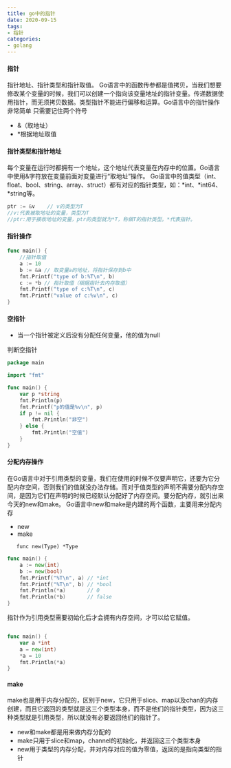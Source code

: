 ```yaml
---
title: go中的指针
date: 2020-09-15
tags:
- 指针
categories:
- golang
---
```


#### 指针

指针地址、指针类型和指针取值。
Go语言中的函数传参都是值拷贝，当我们想要修改某个变量的时候，我们可以创建一个指向该变量地址的指针变量。传递数据使用指针，而无须拷贝数据。类型指针不能进行偏移和运算。Go语言中的指针操作非常简单
只需要记住两个符号

* &（取地址）
* *根据地址取值

#### 指针类型和指针地址

每个变量在运行时都拥有一个地址，这个地址代表变量在内存中的位置。Go语言中使用&字符放在变量前面对变量进行“取地址”操作。 Go语言中的值类型（int、float、bool、string、array、struct）都有对应的指针类型，如：*int、*int64、*string等。

```go
ptr := &v    // v的类型为T
//v:代表被取地址的变量，类型为T
//ptr:用于接收地址的变量，ptr的类型就为*T，称做T的指针类型。*代表指针。
```

#### 指针操作

```go
func main() {
    //指针取值
    a := 10
    b := &a // 取变量a的地址，将指针保存到b中
    fmt.Printf("type of b:%T\n", b)
    c := *b // 指针取值（根据指针去内存取值）
    fmt.Printf("type of c:%T\n", c)
    fmt.Printf("value of c:%v\n", c)
}

```

#### 空指针

* 当一个指针被定义后没有分配任何变量，他的值为null

判断空指针

```go
package main

import "fmt"

func main() {
    var p *string
    fmt.Println(p)
    fmt.Printf("p的值是%v\n", p)
    if p != nil {
        fmt.Println("非空")
    } else {
        fmt.Println("空值")
    }
}
```

#### 分配内存操作

在Go语言中对于引用类型的变量，我们在使用的时候不仅要声明它，还要为它分配内存空间，否则我们的值就没办法存储。而对于值类型的声明不需要分配内存空间，是因为它们在声明的时候已经默认分配好了内存空间。要分配内存，就引出来今天的new和make。 Go语言中new和make是内建的两个函数，主要用来分配内存

* new
* make

```shell
   func new(Type) *Type
```

```go
func main() {
    a := new(int)
    b := new(bool)
    fmt.Printf("%T\n", a) // *int
    fmt.Printf("%T\n", b) // *bool
    fmt.Println(*a)       // 0
    fmt.Println(*b)       // false
}

```

指针作为引用类型需要初始化后才会拥有内存空间，才可以给它赋值。

```go

func main() {
    var a *int
    a = new(int)
    *a = 10
    fmt.Println(*a)
}
```

#### make

make也是用于内存分配的，区别于new，它只用于slice、map以及chan的内存创建，而且它返回的类型就是这三个类型本身，而不是他们的指针类型，因为这三种类型就是引用类型，所以就没有必要返回他们的指针了。

* new和make都是用来做内存分配的
* make只用于slice和map，channel的初始化，并返回这三个类型本身
* new用于类型的内存分配，并对内存对应的值为零值，返回的是指向类型的指针
